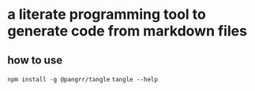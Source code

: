 # a literate programming tool to generate code from markdown files


## how to use
`npm install -g @pangrr/tangle`
`tangle --help`
